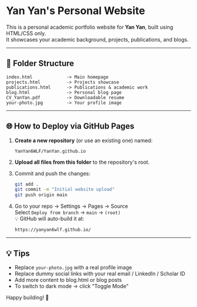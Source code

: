 # Yan Yan's Personal Website

This is a personal academic portfolio website for **Yan Yan**, built using HTML/CSS only.  
It showcases your academic background, projects, publications, and blogs.

---

## 🧩 Folder Structure

```
index.html             -> Main homepage
projects.html          -> Projects showcase
publications.html      -> Publications & academic work
blog.html              -> Personal blog page
CV_YanYan.pdf          -> Downloadable resume
your-photo.jpg         -> Your profile image
```

---

## 🌐 How to Deploy via GitHub Pages

1. **Create a new repository** (or use an existing one) named:
   ```
   YanYan6WLF/YanYan.github.io
   ```

2. **Upload all files from this folder** to the repository's root.

3. Commit and push the changes:
   ```bash
   git add .
   git commit -m "Initial website upload"
   git push origin main
   ```

4. Go to your repo → Settings → Pages → Source  
   Select `Deploy from branch` → `main` → `(root)`  
   💡 GitHub will auto-build it at:
   ```
   https://yanyan6wlf.github.io/
   ```

---

## 💡 Tips
- Replace `your-photo.jpg` with a real profile image
- Replace dummy social links with your real email / LinkedIn / Scholar ID
- Add more content to blog.html or blog posts
- To switch to dark mode → click "Toggle Mode"

Happy building! 🚀

